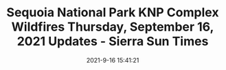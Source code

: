 ---
"title": "Sequoia National Park KNP Complex Wildfires Thursday, September 16, 2021 Updates - Sierra Sun Times"
"date": "2021-9-16 15:41:21"
"feed_name": "GOOGLENEWSCONSTRUCTION"
"feed_website": "https://news.google.com/search?q=construction%2Bincident&hl=en-US&gl=US&ceid=US:en"
"feed_rss": "https://news.google.com/rss/search?q=construction%2Bincident&hl=en-US&gl=US&ceid=US:en"
"link": "https://goldrushcam.com/sierrasuntimes/index.php/news/local-news/33454-sequoia-national-park-knp-complex-wildfires-thursday-september-16-2021-updates"
"file": "_posts/2021-1-1-91165ce427531158b66c4d0af83b506085c1d766.md"
"accident": "1"
"drilling": "0"
"dead": "0"
"injured": "0"
---